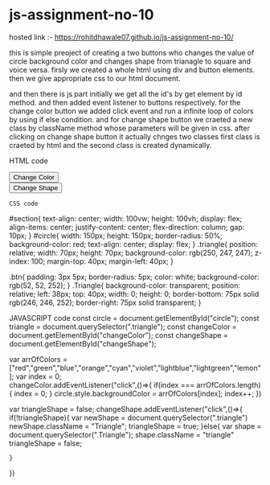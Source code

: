 # js-assignment-no-10

hosted link :- https://rohitdhawale07.github.io/js-assignment-no-10/

this is simple preoject of creating a two buttons who changes the value of circle background color and changes shape from trianagle to square and voice versa.
firsly we created a whole html using div and button elements.
then we give appropriate css to our html document.

and then there is js part initially we get all the id's by get element by id method.
and then added event listener to buttons respectively.
for the change color button we added click event and run a infinite loop of colors by using if else condition.
and for change shape button we craeted a new class by className method whose parameters will be given in css.
after clicking on change shape button it actually chnges two classes first class is craeted by html and the second class is created dynamically.

HTML code
<div id="section">
        <div id="circle">
            <div class="triangle"></div>
        </div>
        <div id="changeColor">
            <button class="btn">Change Color</button>
        </div>
        <div id="changeShape">
            <button class="btn">Change Shape</button>
        </div>
    </div>

    CSS code
    
#section{
    text-align: center;
    width: 100vw;
    height: 100vh;
    display: flex;
    align-items: center;
    justify-content: center;
    flex-direction: column;
    gap: 10px;
}
#circle{
    width: 150px;
    height: 150px;
    border-radius: 50%;
    background-color: red;
    text-align: center;
    display: flex;
}
.triangle{
    position: relative;
    width: 70px;
    height: 70px;
    background-color: rgb(250, 247, 247);
    z-index: 100;
    margin-top: 40px;
    margin-left: 40px;
}

.btn{
    padding: 3px 5px;
    border-radius: 5px;
    color: white;
    background-color: rgb(52, 52, 252);
}
.Triangle{
    background-color: transparent;
    position: relative;
    left: 38px;
    top: 40px;
    width: 0;
    height: 0;
    border-bottom: 75px solid rgb(246, 246, 252);
    border-right: 75px solid transparent;
}

 JAVASCRIPT code
 const circle = document.getElementById("circle");
const triangle = document.querySelector(".triangle");
const changeColor = document.getElementById("changeColor");
const changeShape = document.getElementById("changeShape");

var arrOfColors = ["red","green","blue","orange","cyan","violet","lightblue","lightgreen","lemon"];
var index = 0;  
changeColor.addEventListener("click",()=>{
    if(index === arrOfColors.length){
        index = 0;
    }
    circle.style.backgroundColor = arrOfColors[index];
    index++;
})

var triangleShape = false;
changeShape.addEventListener("click",()=>{
    if(!triangleShape){
         var newShape = document.querySelector(".triangle")
         newShape.className = "Triangle";
        triangleShape = true;
    }else{
        var shape = document.querySelector(".Triangle");
        shape.className = "triangle"
        triangleShape = false;

    }
})



